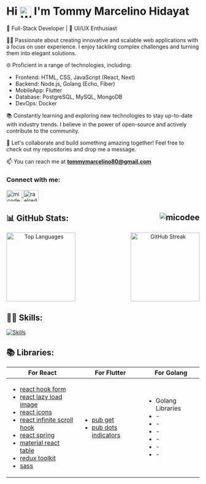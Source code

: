 <h1>Hi <img src="https://user-images.githubusercontent.com/18350557/176309783-0785949b-9127-417c-8b55-ab5a4333674e.gif" alt="Waving Hand" style="width: 30px; vertical-align: middle;"> I'm Tommy Marcelino Hidayat</h1>


🚀 Full-Stack Developer | 🎨 UI/UX Enthusiast

👨‍💻 Passionate about creating innovative and scalable web applications with a focus on user experience. I enjoy tackling complex challenges and turning them into elegant solutions. 

🌐 Proficient in a range of technologies, including:
   - Frontend: HTML, CSS, JavaScript (React, Next)
   - Backend: Node.js, Golang (Echo, Fiber)
   - MobileApp: Flutter
   - Database: PostgreSQL, MySQL, MongoDB
   - DevOps: Docker

📚 Constantly learning and exploring new technologies to stay up-to-date with industry trends. I believe in the power of open-source and actively contribute to the community.

🎯 Let's collaborate and build something amazing together! Feel free to check out my repositories and drop me a message.

📫 You can reach me at **tommymarcelino80@gmail.com**

<h3 align="left">Connect with me:</h3>
<p align="left">
<a href="linkedin.com/in/tommy16" target="blank">
  <img align="center" src="https://raw.githubusercontent.com/rahuldkjain/github-profile-readme-generator/master/src/images/icons/Social/linked-in-alt.svg" alt="micodee" height="30" width="40" />
</a>
<a href="https://instagram.com/micodeee" target="blank">
  <img align="center" src="https://raw.githubusercontent.com/rahuldkjain/github-profile-readme-generator/master/src/images/icons/Social/instagram.svg" alt="raelredd" height="30" width="40" />
</a>
</p>

<h2 align="left">📊 GitHub Stats: <img align="right" src="https://komarev.com/ghpvc/?username=micodee&label=Profile%20views&color=0e75b6&style=flat" alt="micodee" /></h2>
<div align="center" style="display: flex; justify-content: space-between; align-items: center;">
<img height="180" src="https://github-readme-stats.vercel.app/api/top-langs/?username=micodee&theme=radical&hide_border=true&include_all_commits=true&count_private=false&layout=compact" alt="Top Languages">
<img height="180" src="https://github-readme-streak-stats.herokuapp.com/?user=micodee&theme=radical&hide_border=true" alt="GitHub Streak">
</div>

<h2 align="left">👨‍💻 Skills:</h2>
<!-- <p align="left">
<a href="https://developer.mozilla.org/en-US/docs/Glossary/HTML5" target="_blank" rel="noreferrer"><img src="https://raw.githubusercontent.com/danielcranney/readme-generator/main/public/icons/skills/html5-colored.svg" width="36" height="36" alt="HTML5" /></a>
<a href="https://www.w3.org/TR/CSS/#css" target="_blank" rel="noreferrer"><img src="https://raw.githubusercontent.com/danielcranney/readme-generator/main/public/icons/skills/css3-colored.svg" width="36" height="36" alt="CSS3" /></a>
<a href="https://developer.mozilla.org/en-US/docs/Web/JavaScript" target="_blank" rel="noreferrer"><img src="https://raw.githubusercontent.com/danielcranney/readme-generator/main/public/icons/skills/javascript-colored.svg" width="36" height="36" alt="Javascript" /></a>
<a href="https://reactjs.org/" target="_blank" rel="noreferrer"><img src="https://raw.githubusercontent.com/danielcranney/readme-generator/main/public/icons/skills/react-colored.svg" width="36" height="36" alt="React" /></a>
<a href="https://nextjs.org/docs" target="_blank" rel="noreferrer"><img src="https://raw.githubusercontent.com/danielcranney/readme-generator/main/public/icons/skills/nextjs-colored.svg" width="36" height="36" alt="NextJs" /></a>
<a href="https://www.flutter.com/" target="_blank" rel="noreferrer"><img src="https://raw.githubusercontent.com/danielcranney/readme-generator/main/public/icons/skills/flutter-colored.svg" width="36" height="36" alt="Flutter" /></a>
<a href="https://sass-lang.com/" target="_blank" rel="noreferrer"><img src="https://raw.githubusercontent.com/danielcranney/readme-generator/main/public/icons/skills/sass-colored.svg" width="36" height="36" alt="SASS" /></a>
<a href="https://mui.com/" target="_blank" rel="noreferrer"><img src="https://raw.githubusercontent.com/danielcranney/readme-generator/main/public/icons/skills/materialui-colored.svg" width="36" height="36" alt="Material UI" /></a>
<a href="https://getbootstrap.com/" target="_blank" rel="noreferrer"><img src="https://raw.githubusercontent.com/danielcranney/readme-generator/main/public/icons/skills/bootstrap-colored.svg" width="36" height="36" alt="Bootstrap" /></a>
<a href="https://tailwindcss.com/" target="_blank" rel="noreferrer"><img src="https://raw.githubusercontent.com/danielcranney/readme-generator/main/public/icons/skills/tailwindcss-colored.svg" width="36" height="36" alt="TailwindCSS" /></a>
<a href="https://redux.js.org/" target="_blank" rel="noreferrer"><img src="https://raw.githubusercontent.com/danielcranney/readme-generator/main/public/icons/skills/redux-colored.svg" width="36" height="36" alt="Redux" /></a>
<a href="https://golang.org" target="_blank" rel="noreferrer"><img src="https://raw.githubusercontent.com/danielcranney/readme-generator/main/public/icons/skills/go-colored.svg" width="36" height="36" alt="Golang" /></a>
<a href="https://nodejs.org/en/" target="_blank" rel="noreferrer"><img src="https://raw.githubusercontent.com/danielcranney/readme-generator/main/public/icons/skills/nodejs-colored.svg" width="36" height="36" alt="NodeJS" /></a>
<a href="https://expressjs.com/" target="_blank" rel="noreferrer"><img src="https://raw.githubusercontent.com/danielcranney/readme-generator/main/public/icons/skills/express-colored.svg" width="36" height="36" alt="Express" /></a>
<a href="https://docker.com/" target="_blank" rel="noreferrer"><img src="https://raw.githubusercontent.com/danielcranney/readme-generator/main/public/icons/skills/docker-colored.svg" width="36" height="36" alt="Docker" /></a>
<a href="https://www.postgresql.org" target="_blank" rel="noreferrer"> <img src="https://raw.githubusercontent.com/devicons/devicon/master/icons/postgresql/postgresql-original-wordmark.svg" alt="postgresql" width="36" height="36"/> </a>
<a href="https://www.mongodb.com/" target="_blank" rel="noreferrer"> <img src="https://raw.githubusercontent.com/devicons/devicon/master/icons/mongodb/mongodb-original-wordmark.svg" alt="mongodb" width="36" height="36"/> </a> <a href="https://www.mysql.com/" target="_blank" rel="noreferrer"> <img src="https://raw.githubusercontent.com/devicons/devicon/master/icons/mysql/mysql-original-wordmark.svg" alt="mysql" width="36" height="36"/> </a>
<a href="https://postman.com" target="_blank" rel="noreferrer"> <img src="https://www.vectorlogo.zone/logos/getpostman/getpostman-icon.svg" alt="postman" width="36" height="36"/> </a>
<a href="https://www.figma.com/" target="_blank" rel="noreferrer"><img src="https://raw.githubusercontent.com/danielcranney/readme-generator/main/public/icons/skills/figma-colored.svg" width="36" height="36" alt="Figma" /></a>
</p> -->

<a href="https://github.com/micodee" target="_blank" rel="noreferrer"><img src="https://skillicons.dev/icons?i=html,css,js,react,nextjs,flutter,sass,materialui,bootstrap,tailwind,redux,go,nodejs,express,docker,postgres,mysql,mongodb,postman,figma&perline=20&theme=dark" alt="Skills" /></a>

<h2 align="left">📚 Libraries:</h2>
<table style="width: 100%;">
  <thead>
    <tr>
      <th>For React</th>
      <th>For Flutter</th>
      <th>For Golang</th>
    </tr>
  </thead>
  <tbody>
    <tr>
      <td>
        <ul>
          <li><a href="https://react-hook-form.com/get-started/">react hook form</a></li>
          <li><a href="https://www.npmjs.com/package/react-lazy-load-image-component">react lazy load image</a></li>
          <li><a href="https://react-icons.github.io/react-icons/">react icons</a></li>
          <li><a href="https://www.npmjs.com/package/react-infinite-scroll-hook">react infinite scroll hook</a></li>
          <li><a href="https://www.react-spring.dev/docs/getting-started">react spring</a></li>
          <li><a href="https://www.material-react-table.com/docs/getting-started/install/">material react table</a></li>
          <li><a href=" https://redux-toolkit.js.org/introduction/getting-started">redux toolkit</a></li>
          <li><a href="https://sass-lang.com/install/">sass</a></li>
        </ul>
      </td>
      <td>
        <ul>
          <li><a href="https://pub.dev/packages/get/install" title="For get size mobile phone">pub get</a></li>
          <li><a href="https://pub.dev/packages/dots_indicator" title="For dot swipper">pub dots indicators</a></li>
        </ul>
      </td>
      <td>
        <ul>
          <li>Golang Libraries</li>
          <li>-</li>
          <li>-</li>
          <li>-</li>
          <li>-</li>
          <li>-</li>
          <li>-</li>
        </ul>
      </td>
    </tr>
  </tbody>
</table>




<!--
https://github.com/tandpfun/skill-icons
---
[![](https://visitcount.itsvg.in/api?id=micodee&icon=0&color=0)](https://visitcount.itsvg.in)
**micodee/micodee** is a ✨ _special_ ✨ repository because its `README.md` (this file) appears on your GitHub profile.

Here are some ideas to get you started:

- 🔭 I’m currently working on ...
- 🌱 I’m currently learning ...
- 👯 I’m looking to collaborate on ...
- 🤔 I’m looking for help with ...
- 💬 Ask me about ...
- 📫 How to reach me: ...
- 😄 Pronouns: ...
- ⚡ Fun fact: ...
-->
